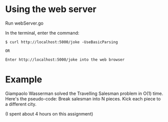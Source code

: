 # Using the web server

Run webServer.go

In the terminal, enter the command: 
```
$ curl http://localhost:5000/joke -UseBasicParsing

OR

Enter http://localhost:5000/joke into the web browser
```
# Example
Giampaolo Wasserman solved the Travelling Salesman problem in O(1) time. Here's the pseudo-code: Break salesman into N pieces. Kick each piece to a different city.

(I spent about 4 hours on this assignment)
